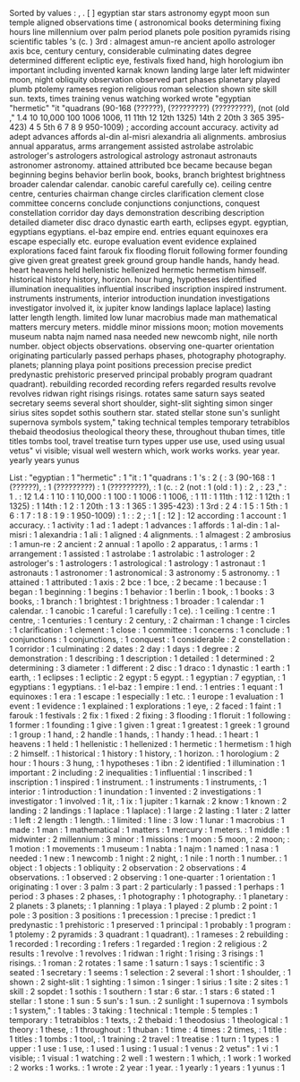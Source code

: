 Sorted by values :
, . [ ] egyptian star stars astronomy egypt moon sun temple aligned observations time ( astronomical books determining fixing hours line millennium over palm period planets pole position pyramids rising scientific tables 's (c. ) 3rd : almagest amun-re ancient apollo astrologer axis bce, century century, considerable culminating dates degree determined different ecliptic eye, festivals fixed hand, high horologium ibn important including invented karnak known landing large later left midwinter moon, night obliquity observation observed part phases planetary played plumb ptolemy rameses region religious roman selection shown site skill sun. texts, times training venus watching worked wrote "egyptian "hermetic" "it "quadrans (90-168 (??????), (?????????) (?????????), (not (old ," 1.4 10 10,000 100 1006 1006, 11 11th 12 12th 1325) 14th 2 20th 3 365 395-423) 4 5 5th 6 7 8 9 950-1009) ; according account accuracy. activity ad adept advances affords al-din al-misri alexandria ali alignments. ambrosius annual apparatus, arms arrangement assisted astrolabe astrolabic astrologer's astrologers astrological astrology astronaut astronauts astronomer astronomy. attained attributed bce became because began beginning begins behavior berlin book, books, branch brightest brightness broader calendar calendar. canobic careful carefully ce). ceiling centre centre, centuries chairman change circles clarification clement close committee concerns conclude conjunctions conjunctions, conquest constellation corridor day days demonstration describing description detailed diameter disc draco dynastic earth earth, eclipses egypt. egyptian, egyptians egyptians. el-baz empire end. entries equant equinoxes era escape especially etc. europe evaluation event evidence explained explorations faced faint farouk fix flooding floruit following former founding give given great greatest greek ground group handle hands, handy head. heart heavens held hellenistic hellenized hermetic hermetism himself. historical history history, horizon. hour hung, hypotheses identified illumination inequalities influential inscribed inscription inspired instrument. instruments instruments, interior introduction inundation investigations investigator involved it, ix jupiter know landings laplace laplace) lasting latter length length. limited low lunar macrobius made man mathematical matters mercury meters. middle minor missions moon; motion movements museum nabta najm named nasa needed new newcomb night, nile north number. object objects observations. observing one-quarter orientation originating particularly passed perhaps phases, photography photography. planets; planning playa point positions precession precise predict predynastic prehistoric preserved principal probably program quadrant quadrant). rebuilding recorded recording refers regarded results revolve revolves ridwan right risings risings. rotates same saturn says seated secretary seems several short shoulder, sight-slit sighting simon singer sirius sites sopdet sothis southern star. stated stellar stone sun's sunlight supernova symbols system," taking technical temples temporary tetrabiblos thebaid theodosius theological theory these, throughout thuban times, title titles tombs tool, travel treatise turn types upper use use, used using usual vetus" vi visible; visual well western which, work works works. year year. yearly years yunus 

List :
"egyptian : 1
"hermetic" : 1
"it : 1
"quadrans : 1
's : 2
( : 3
(90-168 : 1
(??????), : 1
(?????????) : 1
(?????????), : 1
(c. : 2
(not : 1
(old : 1
) : 2
, : 23
," : 1
. : 12
1.4 : 1
10 : 1
10,000 : 1
100 : 1
1006 : 1
1006, : 1
11 : 1
11th : 1
12 : 1
12th : 1
1325) : 1
14th : 1
2 : 1
20th : 1
3 : 1
365 : 1
395-423) : 1
3rd : 2
4 : 1
5 : 1
5th : 1
6 : 1
7 : 1
8 : 1
9 : 1
950-1009) : 1
: : 2
; : 1
[ : 12
] : 12
according : 1
account : 1
accuracy. : 1
activity : 1
ad : 1
adept : 1
advances : 1
affords : 1
al-din : 1
al-misri : 1
alexandria : 1
ali : 1
aligned : 4
alignments. : 1
almagest : 2
ambrosius : 1
amun-re : 2
ancient : 2
annual : 1
apollo : 2
apparatus, : 1
arms : 1
arrangement : 1
assisted : 1
astrolabe : 1
astrolabic : 1
astrologer : 2
astrologer's : 1
astrologers : 1
astrological : 1
astrology : 1
astronaut : 1
astronauts : 1
astronomer : 1
astronomical : 3
astronomy : 5
astronomy. : 1
attained : 1
attributed : 1
axis : 2
bce : 1
bce, : 2
became : 1
because : 1
began : 1
beginning : 1
begins : 1
behavior : 1
berlin : 1
book, : 1
books : 3
books, : 1
branch : 1
brightest : 1
brightness : 1
broader : 1
calendar : 1
calendar. : 1
canobic : 1
careful : 1
carefully : 1
ce). : 1
ceiling : 1
centre : 1
centre, : 1
centuries : 1
century : 2
century, : 2
chairman : 1
change : 1
circles : 1
clarification : 1
clement : 1
close : 1
committee : 1
concerns : 1
conclude : 1
conjunctions : 1
conjunctions, : 1
conquest : 1
considerable : 2
constellation : 1
corridor : 1
culminating : 2
dates : 2
day : 1
days : 1
degree : 2
demonstration : 1
describing : 1
description : 1
detailed : 1
determined : 2
determining : 3
diameter : 1
different : 2
disc : 1
draco : 1
dynastic : 1
earth : 1
earth, : 1
eclipses : 1
ecliptic : 2
egypt : 5
egypt. : 1
egyptian : 7
egyptian, : 1
egyptians : 1
egyptians. : 1
el-baz : 1
empire : 1
end. : 1
entries : 1
equant : 1
equinoxes : 1
era : 1
escape : 1
especially : 1
etc. : 1
europe : 1
evaluation : 1
event : 1
evidence : 1
explained : 1
explorations : 1
eye, : 2
faced : 1
faint : 1
farouk : 1
festivals : 2
fix : 1
fixed : 2
fixing : 3
flooding : 1
floruit : 1
following : 1
former : 1
founding : 1
give : 1
given : 1
great : 1
greatest : 1
greek : 1
ground : 1
group : 1
hand, : 2
handle : 1
hands, : 1
handy : 1
head. : 1
heart : 1
heavens : 1
held : 1
hellenistic : 1
hellenized : 1
hermetic : 1
hermetism : 1
high : 2
himself. : 1
historical : 1
history : 1
history, : 1
horizon. : 1
horologium : 2
hour : 1
hours : 3
hung, : 1
hypotheses : 1
ibn : 2
identified : 1
illumination : 1
important : 2
including : 2
inequalities : 1
influential : 1
inscribed : 1
inscription : 1
inspired : 1
instrument. : 1
instruments : 1
instruments, : 1
interior : 1
introduction : 1
inundation : 1
invented : 2
investigations : 1
investigator : 1
involved : 1
it, : 1
ix : 1
jupiter : 1
karnak : 2
know : 1
known : 2
landing : 2
landings : 1
laplace : 1
laplace) : 1
large : 2
lasting : 1
later : 2
latter : 1
left : 2
length : 1
length. : 1
limited : 1
line : 3
low : 1
lunar : 1
macrobius : 1
made : 1
man : 1
mathematical : 1
matters : 1
mercury : 1
meters. : 1
middle : 1
midwinter : 2
millennium : 3
minor : 1
missions : 1
moon : 5
moon, : 2
moon; : 1
motion : 1
movements : 1
museum : 1
nabta : 1
najm : 1
named : 1
nasa : 1
needed : 1
new : 1
newcomb : 1
night : 2
night, : 1
nile : 1
north : 1
number. : 1
object : 1
objects : 1
obliquity : 2
observation : 2
observations : 4
observations. : 1
observed : 2
observing : 1
one-quarter : 1
orientation : 1
originating : 1
over : 3
palm : 3
part : 2
particularly : 1
passed : 1
perhaps : 1
period : 3
phases : 2
phases, : 1
photography : 1
photography. : 1
planetary : 2
planets : 3
planets; : 1
planning : 1
playa : 1
played : 2
plumb : 2
point : 1
pole : 3
position : 3
positions : 1
precession : 1
precise : 1
predict : 1
predynastic : 1
prehistoric : 1
preserved : 1
principal : 1
probably : 1
program : 1
ptolemy : 2
pyramids : 3
quadrant : 1
quadrant). : 1
rameses : 2
rebuilding : 1
recorded : 1
recording : 1
refers : 1
regarded : 1
region : 2
religious : 2
results : 1
revolve : 1
revolves : 1
ridwan : 1
right : 1
rising : 3
risings : 1
risings. : 1
roman : 2
rotates : 1
same : 1
saturn : 1
says : 1
scientific : 3
seated : 1
secretary : 1
seems : 1
selection : 2
several : 1
short : 1
shoulder, : 1
shown : 2
sight-slit : 1
sighting : 1
simon : 1
singer : 1
sirius : 1
site : 2
sites : 1
skill : 2
sopdet : 1
sothis : 1
southern : 1
star : 6
star. : 1
stars : 6
stated : 1
stellar : 1
stone : 1
sun : 5
sun's : 1
sun. : 2
sunlight : 1
supernova : 1
symbols : 1
system," : 1
tables : 3
taking : 1
technical : 1
temple : 5
temples : 1
temporary : 1
tetrabiblos : 1
texts, : 2
thebaid : 1
theodosius : 1
theological : 1
theory : 1
these, : 1
throughout : 1
thuban : 1
time : 4
times : 2
times, : 1
title : 1
titles : 1
tombs : 1
tool, : 1
training : 2
travel : 1
treatise : 1
turn : 1
types : 1
upper : 1
use : 1
use, : 1
used : 1
using : 1
usual : 1
venus : 2
vetus" : 1
vi : 1
visible; : 1
visual : 1
watching : 2
well : 1
western : 1
which, : 1
work : 1
worked : 2
works : 1
works. : 1
wrote : 2
year : 1
year. : 1
yearly : 1
years : 1
yunus : 1
